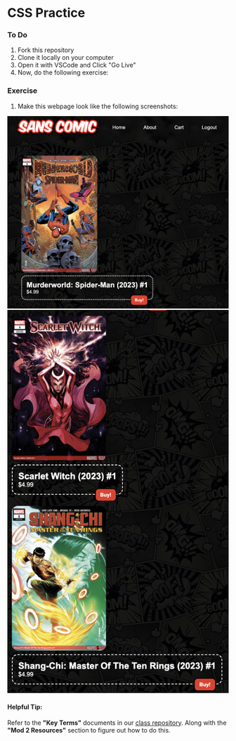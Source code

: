 # CSS Practice


### To Do
1. Fork this repository
2. Clone it locally on your computer
3. Open it with VSCode and Click "Go Live"
4. Now, do the following exercise:

### Exercise
1. Make this webpage look like the following screenshots:

![Overall Styling](./assets/images/screenshot-1.png)
![Comic Book Card Styling](./assets/images/screenshot-2.png)

#### Helpful Tip:
Refer to the **"Key Terms"** documents in our [class repository](https://github.com/The-Marcy-Lab-School/2024-Spring-Curriculum-Nirvana). Along with the **"Mod 2 Resources"** section to figure out how to do this.

